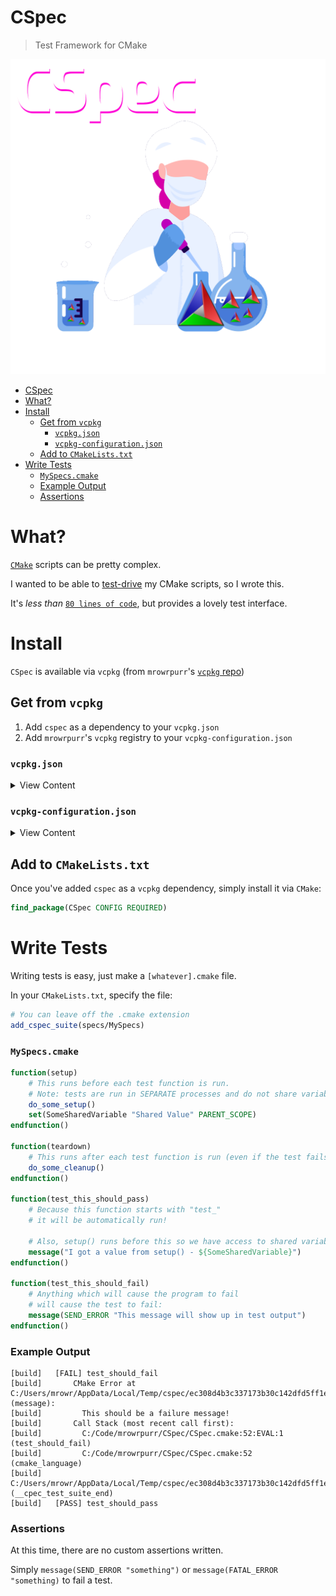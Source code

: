 # CSpec

> Test Framework for CMake

![CSpec](Images/CSpec.png)

- [CSpec](#cspec)
- [What?](#what)
- [Install](#install)
  - [Get from `vcpkg`](#get-from-vcpkg)
    - [`vcpkg.json`](#vcpkgjson)
    - [`vcpkg-configuration.json`](#vcpkg-configurationjson)
  - [Add to `CMakeLists.txt`](#add-to-cmakeliststxt)
- [Write Tests](#write-tests)
    - [`MySpecs.cmake`](#myspecscmake)
    - [Example Output](#example-output)
    - [Assertions](#assertions)

# What?

[`CMake`](https://cmake.org/) scripts can be pretty complex.

I wanted to be able to [test-drive](https://en.wikipedia.org/wiki/Test-driven_development) my CMake scripts, so I wrote this.

It's *less than* [`80 lines of code`](cmake/CSpec.cmake), but provides a lovely test interface.

# Install

`CSpec` is available via `vcpkg` (from `mrowrpurr`'s [`vcpkg` repo](https://github.com/mrowrpurr/vcpkg-repo))

## Get from `vcpkg`

1. Add `cspec` as a dependency to your `vcpkg.json`
1. Add `mrowrpurr`'s `vcpkg` registry to your `vcpkg-configuration.json`

### `vcpkg.json`

<details>
    <summary>View Content</summary>

```json
{
    "$schema": "https://raw.githubusercontent.com/microsoft/vcpkg/master/scripts/vcpkg.schema.json",
    "name": "hello-world",
    "version-string": "0.0.1",
    "dependencies": [
        "cspec"
    ]
}
```

</details>

### `vcpkg-configuration.json`

<details>
    <summary>View Content</summary>

```json
{
  "default-registry": {
    "kind": "git",
    "repository": "https://github.com/microsoft/vcpkg.git",
    "baseline": "cc288af760054fa489574bd8e22d05aa8fa01e5c"
  },
  "registries": [
    {
      "kind": "git",
      "repository": "https://github.com/mrowrpurr/vcpkg-repo.git",
      "baseline": "fbc7feae4c02684332fe6c9fec8320bef34729b3",
      "packages": [
        "cspec"
      ]
    }
  ]
}
```

</details>

## Add to `CMakeLists.txt`

Once you've added `cspec` as a `vcpkg` dependency, simply install it via `CMake`:

```cmake
find_package(CSpec CONFIG REQUIRED)
```

# Write Tests

Writing tests is easy, just make a `[whatever].cmake` file.

In your `CMakeLists.txt`, specify the file:

```cmake
# You can leave off the .cmake extension
add_cspec_suite(specs/MySpecs)
```

### `MySpecs.cmake`

```cmake
function(setup)
    # This runs before each test function is run.
    # Note: tests are run in SEPARATE processes and do not share variables.
    do_some_setup()
    set(SomeSharedVariable "Shared Value" PARENT_SCOPE)
endfunction()

function(teardown)
    # This runs after each test function is run (even if the test fails).
    do_some_cleanup()
endfunction()

function(test_this_should_pass)
    # Because this function starts with "test_"
    # it will be automatically run!
    
    # Also, setup() runs before this so we have access to shared variables:
    message("I got a value from setup() - ${SomeSharedVariable}")
endfunction()

function(test_this_should_fail)
    # Anything which will cause the program to fail
    # will cause the test to fail:
    message(SEND_ERROR "This message will show up in test output")
endfunction()
```

### Example Output

```
[build]   [FAIL] test_should_fail
[build]       CMake Error at C:/Users/mrowr/AppData/Local/Temp/cspec/ec308d4b3c337173b30c142dfd5ff1e7bf9dbe82/HelloCSpec.cmake:16 (message):
[build]         This should be a failure message!
[build]       Call Stack (most recent call first):
[build]         C:/Code/mrowrpurr/CSpec/CSpec.cmake:52:EVAL:1 (test_should_fail)
[build]         C:/Code/mrowrpurr/CSpec/CSpec.cmake:52 (cmake_language)
[build]         C:/Users/mrowr/AppData/Local/Temp/cspec/ec308d4b3c337173b30c142dfd5ff1e7bf9dbe82/HelloCSpec.cmake:19 (__cpec_test_suite_end)
[build]   [PASS] test_should_pass
```

### Assertions

At this time, there are no custom assertions written.

Simply `message(SEND_ERROR "something")` or `message(FATAL_ERROR "something)` to fail a test.
